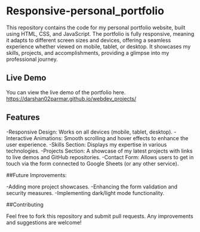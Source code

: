 # Responsive-personal_portfolio

This repository contains the code for my personal portfolio website, built using HTML, CSS, and JavaScript. The portfolio is fully responsive, meaning it adapts to different screen sizes and devices, offering a seamless experience whether viewed on mobile, tablet, or desktop. It showcases my skills, projects, and accomplishments, providing a glimpse into my professional journey.

## Live Demo

You can view the live demo of the portfolio here. https://darshan02parmar.github.io/webdev_projects/

## Features

-Responsive Design: Works on all devices (mobile, tablet, desktop).
-Interactive Animations: Smooth scrolling and hover effects to enhance the user experience.
-Skills Section: Displays my expertise in various technologies.
-Projects Section: A showcase of my latest projects with links to live demos and GitHub repositories.
-Contact Form: Allows users to get in touch via the form connected to Google Sheets (or any other service).


##Future Improvements:

-Adding more project showcases.
-Enhancing the form validation and security measures.
-Implementing dark/light mode functionality.

##Contributing

Feel free to fork this repository and submit pull requests. Any improvements and suggestions are welcome!

